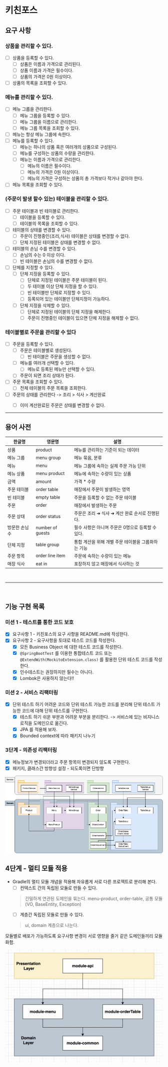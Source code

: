 # 키친포스

## 요구 사항

### 상품을 관리할 수 있다.
- [ ] 상품을 등록할 수 있다.
    - [ ] 상품은 이름과 가격으로 관리된다.
    - [ ] 상품 이름과 가격은 필수이다.
    - [ ] 상품의 가격은 0원 이상이다.
- [ ] 상품의 목록을 조회할 수 있다.    

### 메뉴를 관리할 수 있다.
- [ ] 메뉴 그룹을 관리한다.
    - [ ] 메뉴 그룹을 등록할 수 있다.
    - [ ] 메뉴 그룹을 이름으로 관리한다.
    - [ ] 메뉴 그룹 목록을 조회할 수 있다.
- [ ] 메뉴는 항상 메뉴 그룹에 속한다.    
- [ ] 메뉴를 등록할 수 있다.  
    - [ ] 메뉴는 하나의 상품 혹은 여러개의 상품으로 구성된다.
    - [ ] 메뉴를 구성하는 상품의 수량을 관리한다.
    - [ ] 메뉴는 이름과 가격으로 관리한다.
        - [ ] 메뉴의 이름은 필수이다.
        - [ ] 메뉴의 가격은 0원 이상이다.
        - [ ] 메뉴의 가격은 구성하는 상품의 총 가격보다 작거나 같아야 한다.
- [ ] 메뉴 목록을 조회할 수 있다.

### (주문이 발생 할수 있는) 테이블을 관리할 수 있다.
- [ ] 주문 테이블과 빈 테이블로 관리한다.
    - [ ] 테이블을 등록할 수 있다.
    - [ ] 테이블의 목록을 조회할 수 있다.
- [ ] 테이블의 상태를 변경할 수 있다.
    - [ ] 주문이 진행중인(조리,식사) 테이블은 상태를 변경할 수 없다.
    - [ ] 단체 지정된 테이블은 상태를 변경할 수 없다.
- [ ] 테이블의 손님 수를 변경할 수 있다.
    - [ ] 손님의 수는 0 이상 이다.
    - [ ] 빈 테이블은 손님의 수를 변경할 수 없다.
- [ ] 단체를 지정할 수 있다.
    - [ ] 단체 지정을 등록할 수 있다.
        - [ ] 단체로 지정된 테이블은 주문 테이블이 된다.
        - [ ] 두 테이블 이상 단체 지정을 할 수 있다.
        - [ ] 빈 테이블만 단체로 지정할 수 있다.
        - [ ] 등록되어 있는 테이블만 단체지정이 가능하다.
    - [ ] 단체 지정을 삭제할 수 있다.
        - [ ] 단체로 지정된 테이블의 단체 지정을 해제한다.
        - [ ] 주문이 진행중인 테이블이 있으면 단체 지정을 해제할 수 없다.    

### 테이블별로 주문을 관리할 수 있다
- [ ] 주문을 등록할 수 있다.
    - [ ] 주문은 테이블별로 생성된다.
      - [ ] 빈 테이블은 주문을 생성할 수 없다.
    - [ ] 메뉴를 여러개 선택할 수 있다. 
      - [ ] 메뉴로 등록된 메뉴만 선택할 수 있다.
    - [ ] 주문이 되면 조리 상태가 된다.
- [ ] 주문 목록을 조회할 수 있다.
  - [ ] 전체 테이블의 주문 목록을 조회한다.
- [ ] 주문의 상태를 관리한다 -> 조리 > 식사 > 계산완료
    - [ ] 이미 계산완료된 주문은 상태를 변경할 수 없다.
    

---
## 용어 사전

| 한글명 | 영문명 | 설명 |
| --- | --- | --- |
| 상품 | product | 메뉴를 관리하는 기준이 되는 데이터 |
| 메뉴 그룹 | menu group | 메뉴 묶음, 분류 |
| 메뉴 | menu | 메뉴 그룹에 속하는 실제 주문 가능 단위 |
| 메뉴 상품 | menu product | 메뉴에 속하는 수량이 있는 상품 |
| 금액 | amount | 가격 * 수량 |
| 주문 테이블 | order table | 매장에서 주문이 발생하는 영역 |
| 빈 테이블 | empty table | 주문을 등록할 수 없는 주문 테이블 |
| 주문 | order | 매장에서 발생하는 주문 |
| 주문 상태 | order status | 주문은 조리 ➜ 식사 ➜ 계산 완료 순서로 진행된다. |
| 방문한 손님 수 | number of guests | 필수 사항은 아니며 주문은 0명으로 등록할 수 있다. |
| 단체 지정 | table group | 통합 계산을 위해 개별 주문 테이블을 그룹화하는 기능 |
| 주문 항목 | order line item | 주문에 속하는 수량이 있는 메뉴 |
| 매장 식사 | eat in | 포장하지 않고 매장에서 식사하는 것 |

<br>

---

<br>

## 기능 구현 목록
### 미션 1 - 테스트를 통한 코드 보호
- [x] 요구사항 1 - 키친포스의 요구 사항을 README.md에 작성한다.
- [x] 요구사항 2 - 요구사항을 토대로 테스트 코드를 작성한다.
    - [x] 모든 Business Object 에 대한 테스트 코드를 작성한다.
    - [x] `@SpringBootTest` 를 이용한 통합테스트 코드 또는 `@ExtendWith(MockitoExtension.class)` 를 활용한 단위 테스트 코드를 작성한다.
    - [x] 인수테스트는 권장하지만 필수는 아니다.
    - [x] Lombok은 사용하지 않는다!!
### 미션 2 - 서비스 리팩터링
- [x] 단위 테스트 하기 어려운 코드와 단위 테스트 가능한 코드를 분리해 단위 테스트 가능한 코드에 대해 단위 테스트를 구현한다.
    - [x] 테스트 하기 쉬운 부분과 어려운 부분을 분리한다. -> 서비스에 있는 비지니스 로직을 도메인으로 옮긴다.
    - [x] JPA 를 적용해 보자.
    - [x] Bounded context에 따라 패키지 나누기

### 3단계 - 의존성 리팩터링
- [x] 메뉴정보가 변경되더라고 주문 항목이 변경되지 않도록 구현한다.
- [x] 패키지, 클래스간 방향성 설정 - 되도록이면 단방향

![의존관계.png](./uml/의존관계.png)

## 4단계 - 멀티 모듈 적용
* Gradle의 멀티 모듈 개념을 적용해 자유롭게 서로 다른 프로젝트로 분리해 본다.
    - [ ] 컨텍스트 간의 독립된 모듈로 만들 수 있다.
  > 긴밀하게 연관된 도메인을 묶는다. menu-product, order-table, 공통 모듈(VO, BaseEntity, Exception)
    - [ ] 계층간 독립된 모듈로 만들 수 있다.
  > ui, domain 계층으로 나눈다.
  
모듈별로 배포가 가능하도록 요구사항 변경이 서로 영향을 줄거 같은 도메인들끼리 모듈화함.


![multi-module](uml/multi-module_v0.0.2.png)